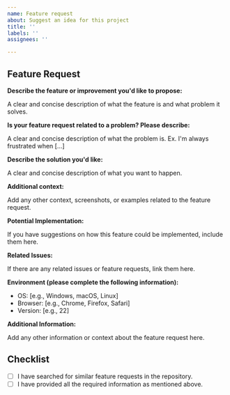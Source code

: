 ```yaml
---
name: Feature request
about: Suggest an idea for this project
title: ''
labels: ''
assignees: ''

---
```


## Feature Request

**Describe the feature or improvement you'd like to propose:**

A clear and concise description of what the feature is and what problem it solves.

**Is your feature request related to a problem? Please describe:**

A clear and concise description of what the problem is. Ex. I'm always frustrated when [...]

**Describe the solution you'd like:**

A clear and concise description of what you want to happen.

**Additional context:**

Add any other context, screenshots, or examples related to the feature request.

**Potential Implementation:**

If you have suggestions on how this feature could be implemented, include them here.

**Related Issues:**

If there are any related issues or feature requests, link them here.

**Environment (please complete the following information):**
 - OS: [e.g., Windows, macOS, Linux]
 - Browser: [e.g., Chrome, Firefox, Safari]
 - Version: [e.g., 22]

**Additional Information:**

Add any other information or context about the feature request here.

## Checklist

- [ ] I have searched for similar feature requests in the repository.
- [ ] I have provided all the required information as mentioned above.
